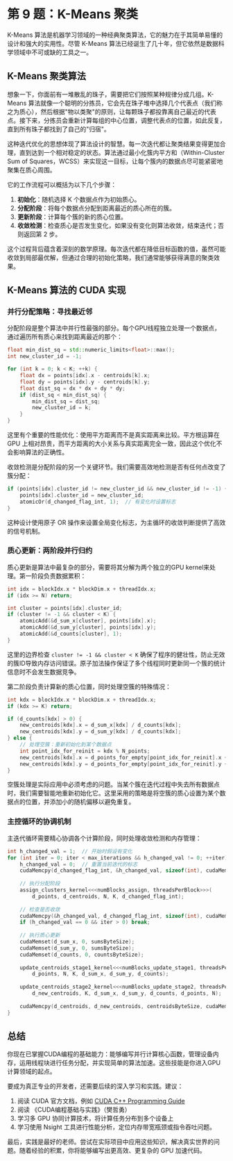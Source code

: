 # 第 9 题：K-Means 聚类

K-Means 算法是机器学习领域的一种经典聚类算法，它的魅力在于其简单易懂的设计和强大的实用性。尽管 K-Means 算法已经诞生了几十年，但它依然是数据科学领域中不可或缺的工具之一。

## K-Means 聚类算法

想象一下，你面前有一堆散乱的珠子，需要把它们按照某种规律分成几组。K-Means 算法就像一个聪明的分拣员，它会先在珠子堆中选择几个代表点（我们称之为质心），然后根据"物以类聚"的原则，让每颗珠子都投靠离自己最近的代表点。接下来，分拣员会重新计算每组的中心位置，调整代表点的位置，如此反复，直到所有珠子都找到了自己的"归宿"。

这种迭代优化的思想体现了算法设计的智慧。每一次迭代都让聚类结果变得更加合理，直到达到一个相对稳定的状态。算法通过最小化簇内平方和（Within-Cluster Sum of Squares，WCSS）来实现这一目标，让每个簇内的数据点尽可能紧密地聚集在质心周围。

它的工作流程可以概括为以下几个步骤：

1. **初始化**：随机选择 K 个数据点作为初始质心。
2. **分配阶段**：将每个数据点分配到距离最近的质心所在的簇。
3. **更新阶段**：计算每个簇的新的质心位置。
4. **收敛检测**：检查质心是否发生变化，如果没有变化则算法收敛，结束迭代；否则返回第 2 步。

这个过程背后蕴含着深刻的数学原理。每次迭代都在降低目标函数的值，虽然可能收敛到局部最优解，但通过合理的初始化策略，我们通常能够获得满意的聚类效果。

## K-Means 算法的 CUDA 实现

### 并行分配策略：寻找最近邻

分配阶段是整个算法中并行性最强的部分。每个GPU线程独立处理一个数据点，通过遍历所有质心来找到距离最近的那个：

```cpp
float min_dist_sq = std::numeric_limits<float>::max();
int new_cluster_id = -1;

for (int k = 0; k < K; ++k) {
    float dx = points[idx].x - centroids[k].x;
    float dy = points[idx].y - centroids[k].y;
    float dist_sq = dx * dx + dy * dy;
    if (dist_sq < min_dist_sq) {
        min_dist_sq = dist_sq;
        new_cluster_id = k;
    }
}
```

这里有个重要的性能优化：使用平方距离而不是真实距离来比较。平方根运算在 GPU 上相对昂贵，而平方距离的大小关系与真实距离完全一致，因此这个优化不会影响算法的正确性。

收敛检测是分配阶段的另一个关键环节。我们需要高效地检测是否有任何点改变了簇分配：

```cpp
if (points[idx].cluster_id != new_cluster_id && new_cluster_id != -1) {
    points[idx].cluster_id = new_cluster_id;
    atomicOr(d_changed_flag_int, 1);  // 有变化时设置标志
}
```

这种设计使用原子 OR 操作来设置全局变化标志，为主循环的收敛判断提供了高效的信号机制。

### 质心更新：两阶段并行归约

质心更新是算法中最复杂的部分，需要将其分解为两个独立的GPU kernel来处理。第一阶段负责数据累积：

```cpp
int idx = blockIdx.x * blockDim.x + threadIdx.x;
if (idx >= N) return;

int cluster = points[idx].cluster_id;
if (cluster != -1 && cluster < K) {
    atomicAdd(&d_sum_x[cluster], points[idx].x);
    atomicAdd(&d_sum_y[cluster], points[idx].y);
    atomicAdd(&d_counts[cluster], 1);
}
```

这里的边界检查 `cluster != -1 && cluster < K` 确保了程序的健壮性，防止无效的簇ID导致内存访问错误。原子加法操作保证了多个线程同时更新同一个簇的统计信息时不会发生数据竞争。

第二阶段负责计算新的质心位置，同时处理空簇的特殊情况：

```cpp
int kdx = blockIdx.x * blockDim.x + threadIdx.x;
if (kdx >= K) return;

if (d_counts[kdx] > 0) {
    new_centroids[kdx].x = d_sum_x[kdx] / d_counts[kdx];
    new_centroids[kdx].y = d_sum_y[kdx] / d_counts[kdx];
} else {
    // 处理空簇：重新初始化到某个数据点
    int point_idx_for_reinit = kdx % N_points;
    new_centroids[kdx].x = d_points_for_empty[point_idx_for_reinit].x + (kdx * 0.01f);
    new_centroids[kdx].y = d_points_for_empty[point_idx_for_reinit].y + (kdx * 0.01f);
}
```

空簇处理是实际应用中必须考虑的问题。当某个簇在迭代过程中失去所有数据点时，我们需要智能地重新初始化它。这里采用的策略是将空簇的质心设置为某个数据点的位置，并添加小的随机偏移以避免重复。

### 主控循环的协调机制

主迭代循环需要精心协调各个计算阶段，同时处理收敛检测和内存管理：

```cpp
int h_changed_val = 1;  // 开始时假设有变化
for (int iter = 0; iter < max_iterations && h_changed_val != 0; ++iter) {
    h_changed_val = 0;  // 重置当前迭代的标志
    cudaMemcpy(d_changed_flag_int, &h_changed_val, sizeof(int), cudaMemcpyHostToDevice);
    
    // 执行分配阶段
    assign_clusters_kernel<<<numBlocks_assign, threadsPerBlock>>>(
        d_points, d_centroids, N, K, d_changed_flag_int);
    
    // 检查是否收敛
    cudaMemcpy(&h_changed_val, d_changed_flag_int, sizeof(int), cudaMemcpyDeviceToHost);
    if (h_changed_val == 0 && iter > 0) break;
    
    // 执行质心更新
    cudaMemset(d_sum_x, 0, sumsByteSize);
    cudaMemset(d_sum_y, 0, sumsByteSize);
    cudaMemset(d_counts, 0, countsByteSize);
    
    update_centroids_stage1_kernel<<<numBlocks_update_stage1, threadsPerBlock>>>(
        d_points, N, K, d_sum_x, d_sum_y, d_counts);
    
    update_centroids_stage2_kernel<<<numBlocks_update_stage2, threadsPerBlock>>>(
        d_new_centroids, K, d_sum_x, d_sum_y, d_counts, d_points, N);
    
    cudaMemcpy(d_centroids, d_new_centroids, centroidsByteSize, cudaMemcpyDeviceToDevice);
}
```

## 总结

你现在已掌握CUDA编程的基础能力：能够编写并行计算核心函数，管理设备内存，运用线程块进行任务分配，并实现简单的算法加速。这些技能是你进入GPU计算领域的起点。

要成为真正专业的开发者，还需要后续的深入学习和实践。建议：

1. 阅读 CUDA 官方文档，例如 [CUDA C++ Programming Guide](https://docs.nvidia.com/cuda/cuda-c-programming-guide/index.html)
2. 阅读 《CUDA编程基础与实践》（樊哲勇）
3. 学习多 GPU 协同计算技术，将计算任务分布到多个设备上
4. 学习使用 Nsight 工具进行性能分析，定位内存带宽瓶颈或指令吞吐问题。

最后，实践是最好的老师。尝试在实际项目中应用这些知识，解决真实世界的问题。随着经验的积累，你将能够编写出更高效、更复杂的 GPU 加速代码。